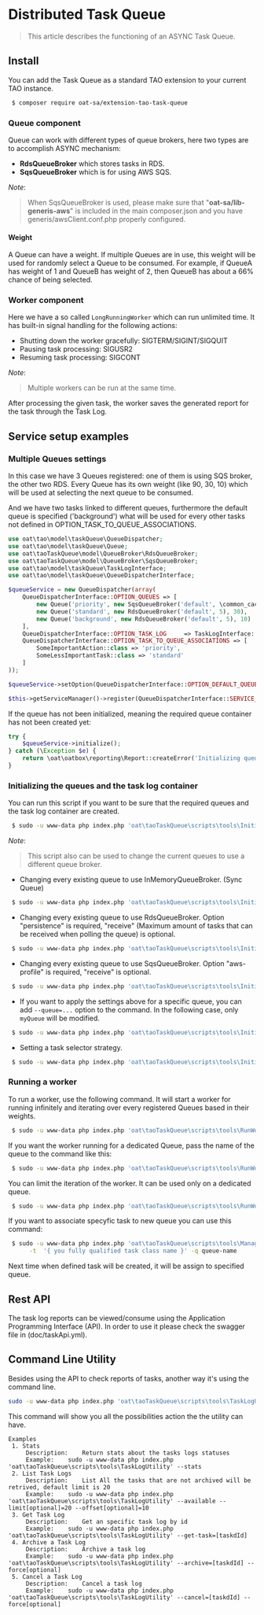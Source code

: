 # Distributed Task Queue

> This article describes the functioning of an ASYNC Task Queue.

## Install

You can add the Task Queue as a standard TAO extension to your current TAO instance.

```bash
 $ composer require oat-sa/extension-tao-task-queue
```

### Queue component

Queue can work with different types of queue brokers, here two types are to accomplish ASYNC mechanism:
- **RdsQueueBroker** which stores tasks in RDS.
- **SqsQueueBroker** which is for using AWS SQS.

_Note_: 
> When SqsQueueBroker is used, please make sure that "**oat-sa/lib-generis-aws**" is included in the main composer.json and you have 
> generis/awsClient.conf.php properly configured.

#### Weight
A Queue can have a weight. If multiple Queues are in use, this weight will be used for randomly select a Queue to be consumed. 
For example, if QueueA has weight of 1 and QueueB has weight of 2, then QueueB has about a 66% chance of being selected.

### Worker component

Here we have a so called `LongRunningWorker` which can run unlimited time.
It has built-in signal handling for the following actions:
 - Shutting down the worker gracefully: SIGTERM/SIGINT/SIGQUIT
 - Pausing task processing: SIGUSR2
 - Resuming task processing: SIGCONT

_Note_: 
> Multiple workers can be run at the same time.
 
After processing the given task, the worker saves the generated report for the task through the Task Log.


## Service setup examples

### Multiple Queues settings

In this case we have 3 Queues registered: one of them is using SQS broker, the other two RDS. 
Every Queue has its own weight (like 90, 30, 10) which will be used at selecting the next queue to be consumed.

And we have two tasks linked to different queues, furthermore the default queue is specified ('background')
what will be used for every other tasks not defined in OPTION_TASK_TO_QUEUE_ASSOCIATIONS.

```php
use oat\tao\model\taskQueue\QueueDispatcher;
use oat\tao\model\taskQueue\Queue;
use oat\taoTaskQueue\model\QueueBroker\RdsQueueBroker;
use oat\taoTaskQueue\model\QueueBroker\SqsQueueBroker;
use oat\tao\model\taskQueue\TaskLogInterface;
use oat\tao\model\taskQueue\QueueDispatcherInterface;

$queueService = new QueueDispatcher(array(
    QueueDispatcherInterface::OPTION_QUEUES => [
        new Queue('priority', new SqsQueueBroker('default', \common_cache_Cache::SERVICE_ID, 10), 90),
        new Queue('standard', new RdsQueueBroker('default', 5), 30),
        new Queue('background', new RdsQueueBroker('default', 5), 10)
    ],
    QueueDispatcherInterface::OPTION_TASK_LOG     => TaskLogInterface::SERVICE_ID,
    QueueDispatcherInterface::OPTION_TASK_TO_QUEUE_ASSOCIATIONS => [
        SomeImportantAction::class => 'priority',
        SomeLessImportantTask::class => 'standard'
    ]
));

$queueService->setOption(QueueDispatcherInterface::OPTION_DEFAULT_QUEUE, 'background');

$this->getServiceManager()->register(QueueDispatcherInterface::SERVICE_ID, $queueService);
```

If the queue has not been initialized, meaning the required queue container has not been created yet:
```php
try {
    $queueService->initialize();
} catch (\Exception $e) {
    return \oat\oatbox\reporting\Report::createError('Initializing queues failed');
}
```

### Initializing the queues and the task log container

You can run this script if you want to be sure that the required queues and the task log container are created.

```bash
 $ sudo -u www-data php index.php 'oat\taoTaskQueue\scripts\tools\InitializeQueue'
```

_Note_:
> This script also can be used to change the current queues to use a different queue broker.

- Changing every existing queue to use InMemoryQueueBroker. (Sync Queue)
```bash
 $ sudo -u www-data php index.php 'oat\taoTaskQueue\scripts\tools\InitializeQueue' --broker=memory
```

- Changing every existing queue to use RdsQueueBroker. 
Option "persistence" is required, "receive" (Maximum amount of tasks that can be received when polling the queue) is optional.
```bash
 $ sudo -u www-data php index.php 'oat\taoTaskQueue\scripts\tools\InitializeQueue' --broker=rds --persistence=default --receive=10
```

- Changing every existing queue to use SqsQueueBroker. Option "aws-profile" is required, "receive" is optional.
```bash
 $ sudo -u www-data php index.php 'oat\taoTaskQueue\scripts\tools\InitializeQueue' --broker=sqs --aws-profile=default --receive=10
```

- If you want to apply the settings above for a specific queue, you can add `--queue=...` option to the command. In the following case, only `myQueue` will be modified.
```bash
 $ sudo -u www-data php index.php 'oat\taoTaskQueue\scripts\tools\InitializeQueue' --queue=myQueue --broker=rds --persistence=default --receive=10
```


- Setting a task selector strategy.
```bash
 $ sudo -u www-data php index.php 'oat\taoTaskQueue\scripts\tools\InitializeQueue' --strategy="\oat\taoTaskQueue\model\TaskSelector\StrictPriorityStrategy"
```

### Running a worker

To run a worker, use the following command. It will start a worker for running infinitely and iterating over every registered Queues based in their weights.

```bash
 $ sudo -u www-data php index.php 'oat\taoTaskQueue\scripts\tools\RunWorker'
```

If you want the worker running for a dedicated Queue, pass the name of the queue to the command like this:

```bash
 $ sudo -u www-data php index.php 'oat\taoTaskQueue\scripts\tools\RunWorker' --queue=priority
```

You can limit the iteration of the worker. It can be used only on a dedicated queue.

```bash
 $ sudo -u www-data php index.php 'oat\taoTaskQueue\scripts\tools\RunWorker' --queue=standard --limit=5
```

If you want to associate specyfic task to new queue you can use this command:
```bash
 $ sudo -u www-data php index.php 'oat\taoTaskQueue\scripts\tools\ManageAssociationMap' \
      -t  '{ you fully qualified task class name }' -q queue-name
```
Next time when defined task will be created, it will be assign to specified queue. 

## Rest API
The task log reports can be viewed/consume using the Application Programming Interface (API).
In order to use it please check the swagger file in (doc/taskApi.yml).

## Command Line Utility
Besides using the API to check reports of tasks, another way it's using the command line. 
```bash
sudo -u www-data php index.php 'oat\taoTaskQueue\scripts\tools\TaskLogUtility' --help
```
This command will show you all the possibilities action the the utility can have.

```text
Examples
 1. Stats
	 Description: 	 Return stats about the tasks logs statuses
	 Example: 	 sudo -u www-data php index.php 'oat\taoTaskQueue\scripts\tools\TaskLogUtility' --stats
 2. List Task Logs
	 Description: 	 List All the tasks that are not archived will be retrived, default limit is 20
	 Example: 	 sudo -u www-data php index.php 'oat\taoTaskQueue\scripts\tools\TaskLogUtility' --available --limit[optional]=20 --offset[optional]=10
 3. Get Task Log
	 Description: 	 Get an specific task log by id
	 Example: 	 sudo -u www-data php index.php 'oat\taoTaskQueue\scripts\tools\TaskLogUtility' --get-task=[taskdId]
 4. Archive a Task Log
	 Description: 	 Archive a task log
	 Example: 	 sudo -u www-data php index.php 'oat\taoTaskQueue\scripts\tools\TaskLogUtility' --archive=[taskdId] --force[optional]
 5. Cancel a Task Log
	 Description: 	 Cancel a task log
	 Example: 	 sudo -u www-data php index.php 'oat\taoTaskQueue\scripts\tools\TaskLogUtility' --cancel=[taskdId] --force[optional]
```
